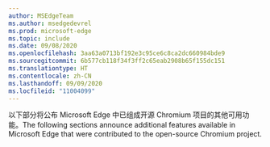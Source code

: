```yaml
---
author: MSEdgeTeam
ms.author: msedgedevrel
ms.prod: microsoft-edge
ms.topic: include
ms.date: 09/08/2020
ms.openlocfilehash: 3aa63a0713bf192e3c95ce6c8ca2dc660984bde9
ms.sourcegitcommit: 6b577cb118f34f3ff2c65eab2908b65f155dc151
ms.translationtype: HT
ms.contentlocale: zh-CN
ms.lasthandoff: 09/09/2020
ms.locfileid: "11004099"
---
```

<span data-ttu-id="09033-101">以下部分将公布 Microsoft Edge 中已组成开源 Chromium 项目的其他可用功能。</span><span class="sxs-lookup"><span data-stu-id="09033-101">The following sections announce additional features available in Microsoft Edge that were contributed to the open-source Chromium project.</span></span>  
